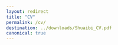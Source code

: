 ```yaml
---
layout: redirect
title: "CV"
permalink: /cv/
destination: ../downloads/Shuaibi_CV.pdf
canonical: true
---
```

